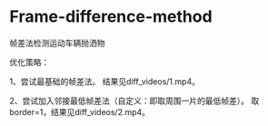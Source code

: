 # Frame-difference-method
帧差法检测运动车辆抛洒物

优化策略：

1、尝试最基础的帧差法。
   结果见diff_videos/1.mp4。
   
2、尝试加入邻接最低帧差法（自定义：即取周围一片的最低帧差）。
   取border=1，结果见diff_videos/2.mp4。

